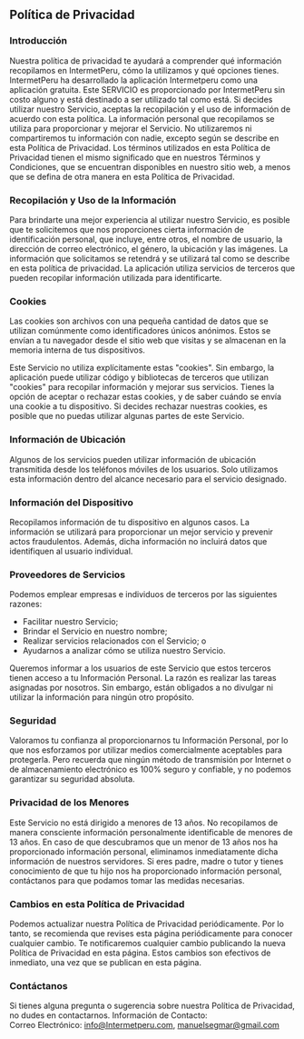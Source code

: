 Política de Privacidad
----------------

### Introducción  
Nuestra política de privacidad te ayudará a comprender qué información recopilamos en IntermetPeru, cómo la utilizamos y qué opciones tienes. IntermetPeru ha desarrollado la aplicación Intermetperu como una aplicación gratuita. Este SERVICIO es proporcionado por IntermetPeru sin costo alguno y está destinado a ser utilizado tal como está. Si decides utilizar nuestro Servicio, aceptas la recopilación y el uso de información de acuerdo con esta política. La información personal que recopilamos se utiliza para proporcionar y mejorar el Servicio. No utilizaremos ni compartiremos tu información con nadie, excepto según se describe en esta Política de Privacidad. Los términos utilizados en esta Política de Privacidad tienen el mismo significado que en nuestros Términos y Condiciones, que se encuentran disponibles en nuestro sitio web, a menos que se defina de otra manera en esta Política de Privacidad.

### Recopilación y Uso de la Información  
Para brindarte una mejor experiencia al utilizar nuestro Servicio, es posible que te solicitemos que nos proporciones cierta información de identificación personal, que incluye, entre otros, el nombre de usuario, la dirección de correo electrónico, el género, la ubicación y las imágenes. La información que solicitamos se retendrá y se utilizará tal como se describe en esta política de privacidad. La aplicación utiliza servicios de terceros que pueden recopilar información utilizada para identificarte.

### Cookies  
Las cookies son archivos con una pequeña cantidad de datos que se utilizan comúnmente como identificadores únicos anónimos. Estos se envían a tu navegador desde el sitio web que visitas y se almacenan en la memoria interna de tus dispositivos.

Este Servicio no utiliza explícitamente estas "cookies". Sin embargo, la aplicación puede utilizar código y bibliotecas de terceros que utilizan "cookies" para recopilar información y mejorar sus servicios. Tienes la opción de aceptar o rechazar estas cookies, y de saber cuándo se envía una cookie a tu dispositivo. Si decides rechazar nuestras cookies, es posible que no puedas utilizar algunas partes de este Servicio.

### Información de Ubicación  
Algunos de los servicios pueden utilizar información de ubicación transmitida desde los teléfonos móviles de los usuarios. Solo utilizamos esta información dentro del alcance necesario para el servicio designado.

### Información del Dispositivo  
Recopilamos información de tu dispositivo en algunos casos. La información se utilizará para proporcionar un mejor servicio y prevenir actos fraudulentos. Además, dicha información no incluirá datos que identifiquen al usuario individual.

### Proveedores de Servicios  
Podemos emplear empresas e individuos de terceros por las siguientes razones:
* Facilitar nuestro Servicio;
* Brindar el Servicio en nuestro nombre;
* Realizar servicios relacionados con el Servicio; o
* Ayudarnos a analizar cómo se utiliza nuestro Servicio.

Queremos informar a los usuarios de este Servicio que estos terceros tienen acceso a tu Información Personal. La razón es realizar las tareas asignadas por nosotros. Sin embargo, están obligados a no divulgar ni utilizar la información para ningún otro propósito.

### Seguridad  
Valoramos tu confianza al proporcionarnos tu Información Personal, por lo que nos esforzamos por utilizar medios comercialmente aceptables para protegerla. Pero recuerda que ningún método de transmisión por Internet o de almacenamiento electrónico es 100% seguro y confiable, y no podemos garantizar su seguridad absoluta.  

### Privacidad de los Menores  
Este Servicio no está dirigido a menores de 13 años. No recopilamos de manera consciente información personalmente identificable de menores de 13 años. En caso de que descubramos que un menor de 13 años nos ha proporcionado información personal, eliminamos inmediatamente dicha información de nuestros servidores. Si eres padre, madre o tutor y tienes conocimiento de que tu hijo nos ha proporcionado información personal, contáctanos para que podamos tomar las medidas necesarias.

### Cambios en esta Política de Privacidad
Podemos actualizar nuestra Política de Privacidad periódicamente. Por lo tanto, se recomienda que revises esta página periódicamente para conocer cualquier cambio. Te notificaremos cualquier cambio publicando la nueva Política de Privacidad en esta página. Estos cambios son efectivos de inmediato, una vez que se publican en esta página.

### Contáctanos
Si tienes alguna pregunta o sugerencia sobre nuestra Política de Privacidad, no dudes en contactarnos.
Información de Contacto:  
Correo Electrónico: info@Intermetperu.com, manuelsegmar@gmail.com
